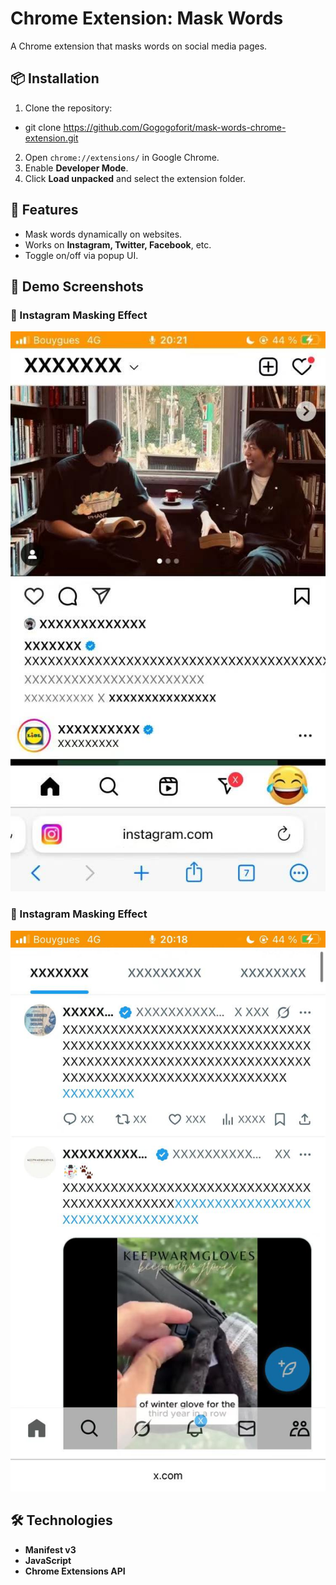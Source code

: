 # Chrome Extension: Mask Words

A Chrome extension that masks words on social media pages.

## 📦 Installation
1. Clone the repository: 

- git clone https://github.com/Gogogoforit/mask-words-chrome-extension.git

2. Open `chrome://extensions/` in Google Chrome.
3. Enable **Developer Mode**.
4. Click **Load unpacked** and select the extension folder.

## 🚀 Features
- Mask words dynamically on websites.
- Works on **Instagram, Twitter, Facebook**, etc.
- Toggle on/off via popup UI.

## 🎥 Demo Screenshots

### **📌 Instagram Masking Effect**
![Instagram Masking](images/effect1.jpg)

### **📌 Instagram Masking Effect**
![Twitter Masking](images/effect2.jpg)

## 🛠️ Technologies
- **Manifest v3**
- **JavaScript**
- **Chrome Extensions API**
